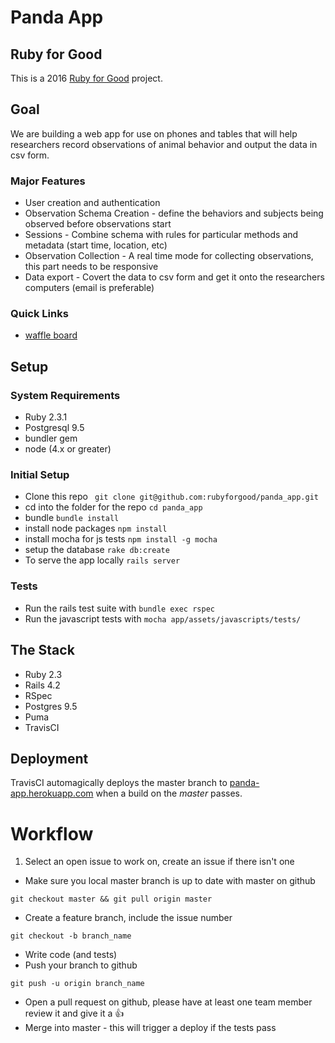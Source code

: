 # Panda App

## Ruby for Good
This is a 2016 [Ruby for Good](http://rubyforgood.org/) project.
## Goal
We are building a web app for use on phones and tables that will help researchers record observations of animal behavior and output the data in csv form.
### Major Features
- User creation and authentication
- Observation Schema Creation - define the behaviors and subjects being observed before observations start
- Sessions - Combine schema with rules for particular methods and metadata (start time, location, etc)
- Observation Collection - A real time mode for collecting observations, this part needs to be responsive
- Data export - Covert the data to csv form and get it onto the researchers computers (email is preferable)

### Quick Links
- [waffle board](https://waffle.io/rubyforgood/panda_app)

## Setup

### System Requirements
- Ruby 2.3.1
- Postgresql 9.5
- bundler gem
- node (4.x or greater)

### Initial Setup
- Clone this repo
` git clone git@github.com:rubyforgood/panda_app.git`
- cd into the folder for the repo `cd panda_app`
- bundle `bundle install`
- install node packages `npm install`
- install mocha for js tests `npm install -g mocha`
- setup the database `rake db:create`
- To serve the app locally `rails server`

### Tests
- Run the rails test suite with `bundle exec rspec`
- Run the javascript tests with `mocha app/assets/javascripts/tests/`

## The Stack
- Ruby 2.3
- Rails 4.2
- RSpec
- Postgres 9.5
- Puma
- TravisCI


## Deployment
TravisCI automagically deploys the master branch to [panda-app.herokuapp.com](panda-app.herokuapp.com) when a build on the *master* passes.

# Workflow

1.  Select an open issue to work on, create an issue if there isn't one
- Make sure you local master branch is up to date with master on github
```
git checkout master && git pull origin master
```
- Create a feature branch, include the issue number
```
git checkout -b branch_name
```
- Write code (and tests)
- Push your branch to github
```
git push -u origin branch_name
```
- Open a pull request on github, please have at least one team member review it and give it a :thumbsup:
- Merge into master - this will trigger a deploy if the tests pass
